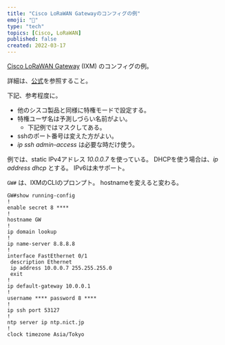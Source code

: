 ```yaml
---
title: "Cisco LoRaWAN Gatewayのコンフィグの例"
emoji: "🦝"
type: "tech"
topics: [Cisco, LoRaWAN]
published: false
created: 2022-03-17
---
```


[Cisco LoRaWAN Gateway](https://www.cisco.com/c/ja_jp/products/collateral/se/internet-of-things/datasheet-c78-737307.html) (IXM) のコンフィグの例。

詳細は、[公式](https://www.cisco.com/c/ja_jp/support/routers/interface-module-lorawan-868mhz-915mhz/model.html)を参照すること。

下記、参考程度に。

- 他のシスコ製品と同様に特権モードで設定する。
- 特権ユーザ名は予測しづらい名前がよい。
    + 下記例ではマスクしてある。
- sshのポート番号は変えた方がよい。
- *ip ssh admin-access* は必要な時だけ使う。

例では、static IPv4アドレス *10.0.0.7* を使っている。
DHCPを使う場合は、*ip address dhcp* とする。
IPv6は未サポート。

`GW#` は、IXMのCLIのプロンプト。 hostnameを変えると変わる。

```
GW#show running-config
!
enable secret 8 ****
!
hostname GW
!
ip domain lookup
!
ip name-server 8.8.8.8
!
interface FastEthernet 0/1
 description Ethernet
 ip address 10.0.0.7 255.255.255.0
 exit
!
ip default-gateway 10.0.0.1
!
username **** password 8 ****
!
ip ssh port 53127
!
ntp server ip ntp.nict.jp
!
clock timezone Asia/Tokyo
```
